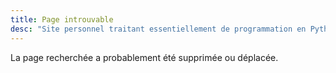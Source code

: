 ```yaml
---
title: Page introuvable
desc: "Site personnel traitant essentiellement de programmation en Python, Ruby, TeX, R..."
---
```


La page recherchée a probablement été supprimée ou déplacée.
